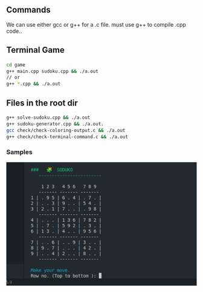 ## Commands 

We can use either gcc or g++ for a .c file.  must use g++ to compile .cpp code..

## Terminal Game 
```bash
cd game
g++ main.cpp sudoku.cpp && ./a.out
// or
g++ *.cpp && ./a.out

```

## Files in the root dir
```bash
g++ solve-sudoku.cpp && ./a.out
g++ sudoku-generator.cpp && ./a.out.
gcc check/check-coloring-output.c && ./a.out
g++ check/check-terminal-command.c && ./a.out
```

### Samples
![ss1](https://raw.githubusercontent.com/saikat709/sudoku-game-c/refs/heads/main/images/ss1.png)
